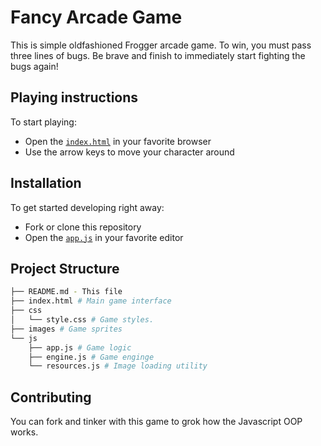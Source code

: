 # Fancy Arcade Game

This is simple oldfashioned Frogger arcade game. To win, you must pass three lines of bugs.
Be brave and finish to immediately start fighting the bugs again!

## Playing instructions

To start playing:

* Open the [`index.html`](index.html) in your favorite browser
* Use the arrow keys to move your character around

## Installation

To get started developing right away:

* Fork or clone this repository
* Open the [`app.js`](src/app.js) in your favorite editor

## Project Structure
```bash
├── README.md - This file
├── index.html # Main game interface
├── css
│   └── style.css # Game styles.
├── images # Game sprites
└── js
    ├── app.js # Game logic
    ├── engine.js # Game enginge
    └── resources.js # Image loading utility
```


## Contributing

You can fork and tinker with this game to grok how the Javascript OOP works.

